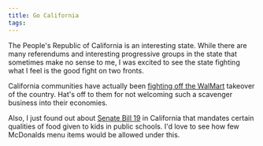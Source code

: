 ```yaml
---
title: Go California
tags: 
---
```


The People's Republic of California is an interesting state. While there are many referendums and interesting progressive groups in the state that sometimes make no sense to me, I was excited to see the state fighting what I feel is the good fight on two fronts.

California communities have actually been [fighting off the WalMart](http://www.businessweek.com/bwdaily/dnflash/mar2004/nf2004034_0106_db035.htm) takeover of the country. Hat's off to them for not welcoming such a scavenger business into their economies.

Also, I just found out about [Senate Bill 19](http://www.nojunkfood.org/policy/sb19_summary.html) in California that mandates certain qualities of food given to kids in public schools. I'd love to see how few McDonalds menu items would be allowed under this.
